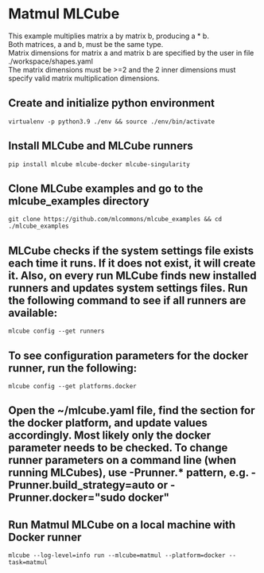 # Matmul MLCube 

This example multiplies matrix a by matrix b, producing a * b.   
Both matrices, a and b, must be the same type.   
Matrix dimensions for matrix a and matrix b are specified by the user in file ./workspace/shapes.yaml  
The matrix dimensions must be >=2 and the 2 inner dimensions must specify valid matrix multiplication dimensions. 


## Create and initialize python environment
```
virtualenv -p python3.9 ./env && source ./env/bin/activate
```

## Install MLCube and MLCube runners
```
pip install mlcube mlcube-docker mlcube-singularity
``` 

## Clone MLCube examples and go to the mlcube_examples directory
```
git clone https://github.com/mlcommons/mlcube_examples && cd ./mlcube_examples
```

## MLCube checks if the system settings file exists each time it runs. If it does not exist, it will create it. Also, on every run MLCube finds new installed runners and updates system settings files. Run the following command to see if all runners are available: 
```
mlcube config --get runners
```

##  To see configuration parameters for the docker runner, run the following:
```
mlcube config --get platforms.docker
```

## Open the ~/mlcube.yaml file, find the section for the docker platform, and update values accordingly. Most likely only the docker parameter needs to be checked. To change runner parameters on a command line (when running MLCubes), use -Prunner.* pattern, e.g. -Prunner.build_strategy=auto or -Prunner.docker="sudo docker"

 

## Run Matmul MLCube on a local machine with Docker runner
```
mlcube --log-level=info run --mlcube=matmul --platform=docker --task=matmul
```
